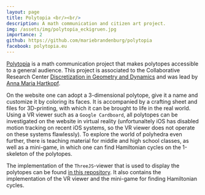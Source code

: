 ```yaml
---
layout: page
title: Polytopia <br/><br/>
description: A math communication and citizen art project.
img: /assets/img/polytopia_eckigruen.jpg
importance: 2
github: https://github.com/mariebrandenburg/polytopia
facebook: polytopia.eu
---
```



[Polytopia](https://www.polytopia.eu) is a math communication project that makes polytopes accessible to a general audience. This project is associated to the Collaborative Research Center [Discretization in Geometry and Dynamics](https://www.discretization.de/projects/CaP/) and was lead by [Anna Maria Hartkopf](https://www.mi.fu-berlin.de/math/groups/discgeom/members/hartkopf.html). 

On the website one can adopt a 3-dimensional polytope, give it a name and customize it by coloring its faces. It is accompanied by a crafting sheet and files for 3D-printing, with which it can be brought to life in the real world. Using a VR viewer such as a `Google Cardboard`, all polytopes can be investigated on the website in virtual reality (unfortunaltely iOS has disabled motion tracking on recent iOS systems, so the VR viewer does not operate on these systems flawlessly). 
To explore the world of polyhedra even further, there is teaching material for middle and high school classes, as well as a mini-game, in which one can find Hamiltonian cycles on the 1-skeleton of the polytopes.

The implementation of the `ThreeJS`-viewer that is used to display the polytopes can be found [in this repository](https://github.com/mariebrandenburg/polytopia). It also contains the implementation of the VR viewer and the mini-game for finding Hamiltonian cycles.



<div class="row">
    <div class="col-sm mt-3 mt-md-0">
    	<a href="https://www.polytopia.eu/en/detailansicht?id=800009">
        	<img class="img-fluid rounded z-depth-1" src="{{ '/assets/img/polytopia_viewer.jpg' | relative_url }}" alt="" title="Polytopia Viewer"/>
        </a>
    </div>
    <div class="col-sm mt-3 mt-md-0">
    	<a href="https://www.polytopia.eu/en/hamilton.php?id=800009">
        	<img class="img-fluid rounded z-depth-1" src="{{ '/assets/img/polytopia_hamilton.jpg' | relative_url }}" alt="" title="Polytopia Hamiltonian Cycles"/>
    	</a>
    </div>
</div>
<div class="caption">
    
</div>
<div class="row">
    <div class="col-sm mt-3 mt-md-0">
    	<a href="https://www.polytopia.eu/viewer/VR_inversecamera?id=800009">
        	<img class="img-fluid rounded z-depth-1" src="{{ '/assets/img/polytopia_vr.jpeg' | relative_url }}" alt="" title="Polytopia VR"/>
    	</a>
    </div>
</div>
<div class="caption">
    
</div>
